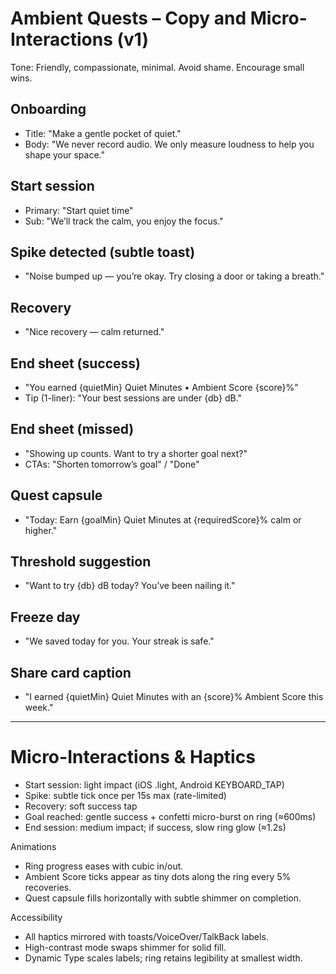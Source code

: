 # Ambient Quests – Copy and Micro-Interactions (v1)

Tone: Friendly, compassionate, minimal. Avoid shame. Encourage small wins.

## Onboarding
- Title: "Make a gentle pocket of quiet."
- Body: "We never record audio. We only measure loudness to help you shape your space."

## Start session
- Primary: "Start quiet time"
- Sub: "We’ll track the calm, you enjoy the focus."

## Spike detected (subtle toast)
- "Noise bumped up — you’re okay. Try closing a door or taking a breath."

## Recovery
- "Nice recovery — calm returned."

## End sheet (success)
- "You earned {quietMin} Quiet Minutes • Ambient Score {score}%"
- Tip (1-liner): "Your best sessions are under {db} dB."

## End sheet (missed)
- "Showing up counts. Want to try a shorter goal next?"
- CTAs: "Shorten tomorrow’s goal" / "Done"

## Quest capsule
- "Today: Earn {goalMin} Quiet Minutes at {requiredScore}% calm or higher."

## Threshold suggestion
- "Want to try {db} dB today? You’ve been nailing it."

## Freeze day
- "We saved today for you. Your streak is safe."

## Share card caption
- "I earned {quietMin} Quiet Minutes with an {score}% Ambient Score this week."

---

# Micro-Interactions & Haptics

- Start session: light impact (iOS .light, Android KEYBOARD_TAP)
- Spike: subtle tick once per 15s max (rate-limited)
- Recovery: soft success tap
- Goal reached: gentle success + confetti micro-burst on ring (≈600ms)
- End session: medium impact; if success, slow ring glow (≈1.2s)

Animations
- Ring progress eases with cubic in/out.
- Ambient Score ticks appear as tiny dots along the ring every 5% recoveries.
- Quest capsule fills horizontally with subtle shimmer on completion.

Accessibility
- All haptics mirrored with toasts/VoiceOver/TalkBack labels.
- High-contrast mode swaps shimmer for solid fill.
- Dynamic Type scales labels; ring retains legibility at smallest width.
